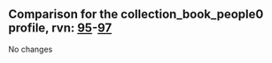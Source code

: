 ## Comparison for the collection_book_people0 profile, rvn: [95](https://github.com/PRO100KatYT/FortniteProfileRevisions/tree/main/profiles/collection_book_people0/95%20collection_book_people0.json)-[97](https://github.com/PRO100KatYT/FortniteProfileRevisions/tree/main/profiles/collection_book_people0/97%20collection_book_people0.json)

No changes
